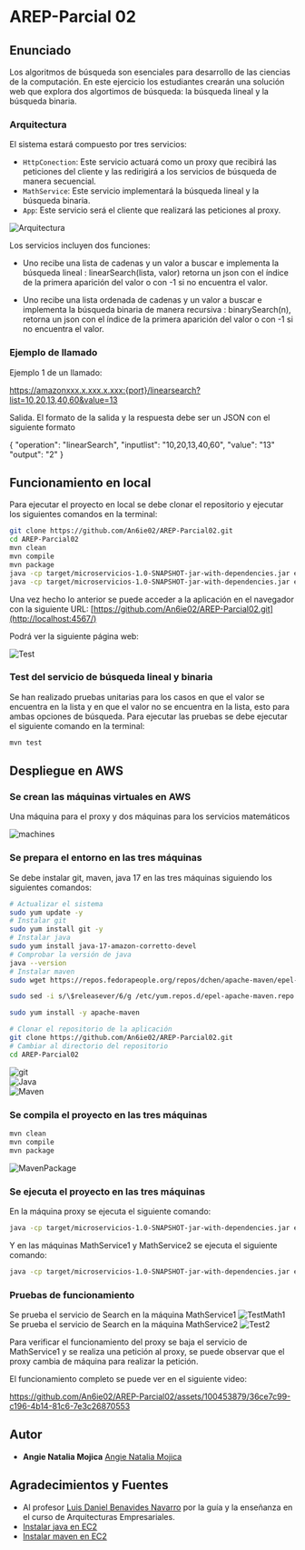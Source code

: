 # AREP-Parcial 02 

## Enunciado

Los algoritmos de búsqueda son esenciales para desarrollo de las ciencias de la computación. En este ejercicio los estudiantes crearán una solución web que explora dos algortimos de búsqueda: la búsqueda lineal y la búsqueda binaria.

### Arquitectura

El sistema estará compuesto por tres servicios:
+ `HttpConection`: Este servicio actuará como un proxy que recibirá las peticiones del cliente y las redirigirá a los servicios de búsqueda de manera secuencial.
+ `MathService`: Este servicio implementará la búsqueda lineal y la búsqueda binaria.
+ `App`: Este servicio será el cliente que realizará las peticiones al proxy.

![Arquitectura](https://github.com/An6ie02/AREP-Parcial02/assets/100453879/8f41360f-9b75-4d17-804c-43928be58cfa)

Los servicios incluyen dos funciones:
+ Uno recibe una lista de cadenas y un valor a buscar e implementa la búsqueda lineal :  linearSearch(lista, valor) retorna un json con el índice de la primera aparición del valor o con -1 si no encuentra el valor.

+ Uno recibe una lista ordenada de cadenas y un valor a buscar e implementa la búsqueda binaria de manera recursiva : binarySearch(n), retorna un json con el índice de la primera aparición del valor o con -1 si no encuentra el valor. 

### Ejemplo de llamado

Ejemplo 1 de un llamado:

https://amazonxxx.x.xxx.x.xxx:{port}/linearsearch?list=10,20,13,40,60&value=13

Salida. El formato de la salida y la respuesta debe ser un JSON con el siguiente formato

{
 "operation": "linearSearch",
 "inputlist": "10,20,13,40,60",
 "value": "13"
 "output":  "2"
}

## Funcionamiento en local

Para ejecutar el proyecto en local se debe clonar el repositorio y ejecutar los siguientes comandos en la terminal:

```bash
git clone https://github.com/An6ie02/AREP-Parcial02.git
cd AREP-Parcial02
mvn clean
mvn compile
mvn package
java -cp target/microservicios-1.0-SNAPSHOT-jar-with-dependencies.jar edu.escuelaing.arep.MathServices
java -cp target/microservicios-1.0-SNAPSHOT-jar-with-dependencies.jar edu.escuelaing.arep.App
```
Una vez hecho lo anterior se puede acceder a la aplicación en el navegador con la siguiente URL: [https://github.com/An6ie02/AREP-Parcial02.git](http://localhost:4567/)

Podrá ver la siguiente página web:

![Test](https://github.com/An6ie02/AREP-Parcial02/assets/100453879/07d1cf59-0456-4a12-845e-d6041b0bac51)

### Test del servicio de búsqueda lineal y binaria

Se han realizado pruebas unitarias para los casos en que el valor se encuentra en la lista y en que el valor no se encuentra en la lista, esto para ambas opciones de búsqueda. Para ejecutar las pruebas se debe ejecutar el siguiente comando en la terminal:

```bash
mvn test
```

## Despliegue en AWS

### Se crean las máquinas virtuales en AWS

Una máquina para el proxy y dos máquinas para los servicios matemáticos

![machines](https://github.com/An6ie02/AREP-Parcial02/assets/100453879/903f2632-0ea5-4f11-abfc-deb80ead615f)

### Se prepara el entorno en las tres máquinas

Se debe instalar git, maven, java 17 en las tres máquinas siguiendo los siguientes comandos:
```bash
# Actualizar el sistema
sudo yum update -y
# Instalar git
sudo yum install git -y
# Instalar java
sudo yum install java-17-amazon-corretto-devel
# Comprobar la versión de java
java --version
# Instalar maven
sudo wget https://repos.fedorapeople.org/repos/dchen/apache-maven/epel-apache-maven.repo -O /etc/yum.repos.d/epel-apache-maven.repo

sudo sed -i s/\$releasever/6/g /etc/yum.repos.d/epel-apache-maven.repo

sudo yum install -y apache-maven

# Clonar el repositorio de la aplicación
git clone https://github.com/An6ie02/AREP-Parcial02.git
# Cambiar al directorio del repositorio
cd AREP-Parcial02
```

![git](https://github.com/An6ie02/AREP-Parcial02/assets/100453879/0eae0830-7d7b-4af5-b492-dd802595d0b9)\
![Java](https://github.com/An6ie02/AREP-Parcial02/assets/100453879/fd3e7cbb-7425-4986-84e9-92def8b44084)\
![Maven](https://github.com/An6ie02/AREP-Parcial02/assets/100453879/73a00b21-1cda-423e-ac60-070c4513aee8)

### Se compila el proyecto en las tres máquinas
```bash
mvn clean
mvn compile
mvn package
```
![MavenPackage](https://github.com/An6ie02/AREP-Parcial02/assets/100453879/c9b96941-f684-4972-a7e3-cadf7434ea4b)

### Se ejecuta el proyecto en las tres máquinas

En la máquina proxy se ejecuta el siguiente comando:
```bash
java -cp target/microservicios-1.0-SNAPSHOT-jar-with-dependencies.jar edu.escuelaing.arep.App
```
Y en las máquinas MathService1 y MathService2 se ejecuta el siguiente comando:
```bash
java -cp target/microservicios-1.0-SNAPSHOT-jar-with-dependencies.jar edu.escuelaing.arep.MathServices
```

### Pruebas de funcionamiento

Se prueba el servicio de Search en la máquina MathService1
![TestMath1](https://github.com/An6ie02/AREP-Parcial02/assets/100453879/27f2eb88-3c54-48db-900b-546e2a6feb80)\
Se prueba el servicio de Search en la máquina MathService2
![Test2](https://github.com/An6ie02/AREP-Parcial02/assets/100453879/d52f0661-1f56-4a60-b159-dbc35f0535d1)

Para verificar el funcionamiento del proxy se baja el servicio de MathService1 y se realiza una petición al proxy, se puede observar que el proxy cambia de máquina para realizar la petición.

El funcionamiento completo se puede ver en el siguiente video:

https://github.com/An6ie02/AREP-Parcial02/assets/100453879/36ce7c99-c196-4b14-81c6-7e3c26870553

## Autor

* **Angie Natalia Mojica** [Angie Natalia Mojica](https://www.linkedin.com/in/angienataliamojica/)

## Agradecimientos y Fuentes

* Al profesor [Luis Daniel Benavides Navarro](https://www.linkedin.com/in/danielbenavides/) por la guía y la enseñanza en el curso de Arquitecturas Empresariales.
* [Instalar java en EC2](https://github.com/kunchalavikram1427/YouTube_Series/blob/main/Tools/install%20java%20on%20aws%20ec2.md)
* [Instalar maven en EC2](https://docs.aws.amazon.com/es_es/neptune/latest/userguide/iam-auth-connect-prerq.html)